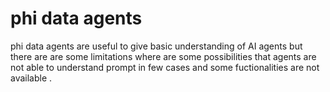 # phi data agents

phi data agents are useful to give basic understanding of AI agents but there are are some limitations where are some possibilities that agents are not able to understand prompt in few cases and some fuctionalities are not available .

